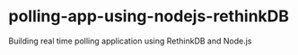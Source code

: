 # polling-app-using-nodejs-rethinkDB
Building real time polling application using RethinkDB and Node.js
